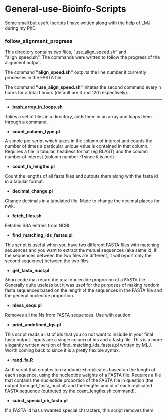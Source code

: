 # General-use-Bioinfo-Scripts
Some small but useful scripts I have written along with the help of LMJ during my PhD. 

### follow_alignment_progress 

This directory contains two files, "use_align_speed.sh" and "align_speed.sh".
The commands were written to follow the progress of the alignment output. 

The command **"align_speed.sh"** outputs the line number it currently processes in the FASTA file.

The command **"use_align_speed.sh"** initates the second command every n hours for a total t hours (default are 3 and 120 respectively). 

----------

- **bash_array_in_loops.sh** 

Takes a set of files in a directory, adds them in an array and loops them through a command.

- **count_column_type.pl**

A simple per script which takes in the column of interest and counts the number of times a particular unique value is contained in that column. Requires a file in tabular, headless format (eg BLAST) and the column number of interest (column number -1 since it is perl).

- **count_fa_lengths.pl**

Count the lengths of all fasta files and outputs them along with the fasta id in a tabular format. 

- **decimal_change.pl**

Change decimals in a tabulated file. Made to change the decimal places for nwk. 

- **fetch_files.sh**

Fetches SRA entries from NCBI. 

- **find_matching_ids_fastas.pl**

This script is useful when you have two different FASTA files with matching sequences and you want to extract the mutual sequences (aka same id, if the sequences between the two files are different, it will report only the second sequence) between the two files. 

- **get_fasta_nucl.pl** 

Short code that return the total nucleotide proportion of a FASTA file. Generally quite useless but it was used for the purposes of making random fasta sequences based on the
length of the sequences in the FASTA file and the general nucleotde proportion. 

- **nless_seqs.pl**

Removes all the Ns from FASTA sequences. Use with caution. 

- **print_undefined_fqs.pl**

This script reads a list of ids that you do not want to include in your final fastq output. Inputs are a single column of ids and a fastq file. This is a more elegantly written version of find_matching_ids_fastas.pl written by MLJ. Worth coming back to since it is a pretty flexible syntax. 

- **rand_fa.R**

An R script that creates ten randomized replicates based on the length of each sequence, using the nucleotide weights of a FASTA file. Requires a file that contains the nucleotide proportion of the FASTA file in question (the output from get_fasta_nucl.pl) and the lengths and id of each replicated FASTA sequence (outputed by the count_lengths.sh command).

- **subst_special_ch_fasta.pl**

If a FASTA id has unwanted special characters, this script removes them. 
